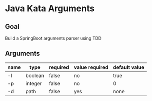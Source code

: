 # Java Kata Arguments

## Goal
Build a SpringBoot arguments parser using TDD

## Arguments
name | type | required | value required | default value
-----|------|----------|----------------|--------------
-l| boolean | false | no | true
-p | integer | false | no | 0
-d | path | false | yes | none
